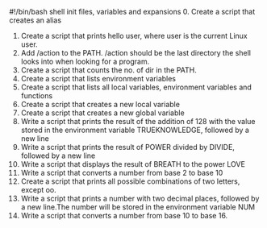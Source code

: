#!/bin/bash
shell init files, variables and expansions
0. Create a script that creates an alias
1. Create a script that prints hello user, where user is the current Linux user.
2. Add /action to the PATH. /action should be the last directory the shell looks into when looking for a program.
3. Create a script that counts the no. of dir in the PATH.
4. Create a script that lists environment variables
5. Create a script that lists all local variables, environment variables and functions 
6. Create a script that creates a new local variable
7. Create a script that creates a new global variable
8. Write a script that prints the result of the addition of 128 with the value stored in the environment variable TRUEKNOWLEDGE, followed by a new line
9. Write a script that prints the result of POWER divided by DIVIDE, followed by a new line
10. Write a script that displays the result of BREATH to the power LOVE
11. Write a script that converts a number from base 2 to base 10
12. Create a script that prints all possible combinations of two letters, except oo.
13. Write a script that prints a number with two decimal places, followed by a new line.The number will be stored in the environment variable NUM
14. Write a script that converts a number from base 10 to base 16.
